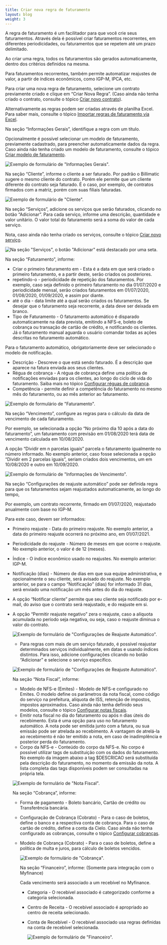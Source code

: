 ```yaml
---
title: Criar nova regra de faturamento
layout: blog
weight: 3
---
```

A regra de faturamento é um facilitador para que você crie seus faturamentos. Através dela é possível criar faturamentos recorrentes, em diferentes periodicidades, ou faturamentos que se repetem até um prazo delimitado.

Ao criar uma regra, todos os faturamentos são gerados automaticamente, dentro dos critérios definidos na mesma.

Para faturamentos recorrentes, também permite automatizar reajustes de valor, a partir de índices econômicos, como IGP-M, IPCA, etc.

Para criar uma nova regra de faturamento, selecione um contrato previamente criado e clique em “Criar Nova Regra”. (Caso ainda não tenha criado o contrato, consulte o tópico [Criar novo contrato](/docs/configuracoes-iniciais/cadastre-seus-contratos/criar-novo-contrato/)).

Alternativamente as regras podem ser criadas através de planilha Excel. Para saber mais, consulte o tópico [Importar regras de faturamento via Excel](/docs/configuracoes-iniciais/programe-seus-faturamentos/importar-regras-de-faturamento-via-excel/).

Na seção “Informações Gerais”, identifique a regra com um título.

Opcionalmente é possível selecionar um modelo de faturamento, previamente cadastrado, para preencher automaticamente dados da regra. Caso ainda não tenha criado um modelo de faturamento, consulte o tópico [Criar modelo de faturamento](/docs/configuracoes-iniciais/programe-seus-faturamentos/criar-modelo-de-faturamento/).

![Exemplo de formulário de "Informações Gerais".](/images/uploads/criar-nova-regra-de-faturamento-1.png "Criar nova regra de faturamento - 1")

Na seção “Cliente”, informe o cliente a ser faturado. Por padrão o Billimatic sugere o mesmo cliente do contrato. Porém ele permite que um cliente diferente do contrato seja faturado. É o caso, por exemplo, de contratos firmados com a matriz, porém com suas filiais faturadas.

![Exemplo de formulário de "Cliente".](/images/uploads/criar-novo-faturamento-3.png "Criar nova regra de faturamento - 2")

Na seção “Serviços”, adicione os serviços que serão faturados, clicando no botão “Adicionar”. Para cada serviço, informe uma descrição, quantidade e valor unitário. O valor total do faturamento será a soma do valor de cada serviço.

Nota, caso ainda não tenha criado os serviços, consulte o tópico [Criar novo serviço](/docs/configuracoes-iniciais/configure-sua-organizacao/criar-novo-serviço/).

![Na seção "Serviços", o botão "Adicionar" está destacado por uma seta.](/images/uploads/criar-novo-faturamento-2.png "Criar nova regra de faturamento - 3")

Na seção “Faturamento”, informe:

* Criar o primeiro faturamento em - Esta é a data em que será criado o primeiro faturamento, e a partir deste, serão criados os posteriores.
* repetindo-o - periodicidade de repetição dos faturamentos. Por exemplo, caso seja definido o primeiro faturamento no dia 01/07/2020 e periodicidade mensal, serão criados faturamentos em 01/07/2020, 01/08/2020, 01/09/2020, e assim por diante.
* até o dia - data limite até a qual serão criados os faturamentos. Se desejar que o faturamento seja recorrente, a data deve ser deixada em branco.
* Tipo de Faturamento - O faturamento automático é disparado automaticamente na data prevista, emitindo a NFS-e, boleto de cobrança ou transação de cartão de crédito, e notificando os clientes. Já o faturamento manual aguarda o usuário comandar todas as ações descritas no faturamento automático.

Para o faturamento automático, obrigatoriamente deve ser selecionado o modelo de notificação.

* Descrição - Descreve o que está sendo faturado. É a descrição que aparece na fatura enviada aos seus clientes.
* Régua de cobrança - A régua de cobrança define uma política de notificações enviadas para os clientes, ao longo do ciclo de vida do faturamento. Saiba mais no tópico [Configurar réguas de cobrança](https://docs.google.com/document/d/1psChi3xUnRTthgMP8Ibs6UMBDaQgmrWYey5ikBIobiY/edit?ts=5f4547ec#heading=h.n5jqgcye9bui).
* Competência - permite definir a competência do faturamento no mesmo mês do faturamento, ou ao mês anterior ao faturamento.

![Exemplo de formulário de "Faturamento".](/images/uploads/criar-novo-faturamento-4.png "Criar nova regra de faturamento - 4")

Na seção “Vencimento”, configure as regras para o cálculo da data de vencimento de cada faturamento.

Por exemplo, se selecionada a opção “No próximo dia 10 após a data do faturamento”, um faturamento com previsão em 01/08/2020 terá data de vencimento calculada em 10/08/2020.

A opção “Dividir em n parcelas iguais” parcela o faturamento igualmente no número informado. No exemplo anterior, caso fosse selecionada a opção “Dividir em 2 parcelas iguais”, seriam criados dois vencimentos, um em 10/08/2020 e outro em 10/09/2020.

![Exemplo de formulário de "Informações de Vencimento".](/images/uploads/criar-nova-regra-de-faturamento-2.png "Criar nova regra de faturamento - 5")

Na seção “Configurações de reajuste automático” pode ser definida regra para que os faturamentos sejam reajustados automaticamente, ao longo do tempo,

Por exemplo, um contrato recorrente, firmado em 01/07/2020, reajustado anualmente com base no IGP-M.

Para este caso, devem ser informados:

* Primeiro reajuste - Data do primeiro reajuste. No exemplo anterior, a data do primeiro reajuste ocorrerá no próximo ano, em 01/07/2021.
* Periodicidade do reajuste - Número de meses em que ocorre o reajuste. No exemplo anterior, o valor é de 12 (meses).
* Índice - O índice econômico usado no reajustes. No exemplo anterior: IGP-M.
* Notificação (dias) - Número de dias em que sua equipe administrativa, e opcionalmente o seu cliente, será avisado do reajuste. No exemplo anterior, se para o campo “Notificação” (dias) for informado 31 dias, será enviado uma notificação um mês antes do dia do reajuste.
* A opção “Notificar cliente” permite que seu cliente seja notificado por e-mail, do aviso que o contrato será reajustado, e do reajuste em si.
* A opção “Permitir reajuste negativo” zera o reajuste, caso a alíquota acumulada no período seja negativa, ou seja, caso o reajuste diminua o valor do contrato.

  ![Exemplo de formulário de "Configurações de Reajuste Automático".](/images/uploads/criar-nova-regra-de-faturamento-3.png "Criar nova regra de faturamento - 6")

  * Para regras com mais de um serviço faturado, é possível reajustar determinados serviços individualmente, em datas e usando índices distintos. Para isso, adicione configurações clicando no botão “Adicionar” e selecione o serviço específico.

  ![Exemplo de formulário de "Configurações de Reajuste Automático".](/images/uploads/criar-nova-regra-de-faturamento-3.png "Criar nova regra de faturamento - 7")

  Na seção “Nota Fiscal”, informe:

  * Modelo de NFS-e (Emites) - Modelo de NFS-e configurado no Emites. O modelo define os parâmetros da nota fiscal, como código do serviço na prefeitura, alíquota de ISS, retenção de impostos, impostos aproximados. Caso ainda não tenha definido seus modelos, consulte o tópico [Configurar notas fiscais](/docs/notas-fiscais/configure-suas-notas-fiscais/).
  * Emitir nota fiscal no dia do faturamento ou após n dias úteis do recebimento. Esta é uma opção para uso no faturamento automático. A nota pode ser emitida junto com a fatura, ou sua emissão pode ser atrelada ao recebimento. A vantagem de atrelá-la ao recebimento é não ter emitido a nota, em caso de inadimplência e posterior perda do faturamento.
  * Corpo da NFS-e - Conteúdo do corpo da NFS-e. No corpo é possível utilizar tags de substituição com os dados do faturamento. No exemplo da imagem abaixo a tag $DESCRICAO será substituída pela descrição do faturamento, no momento da emissão da nota. A lista completa das tags disponíveis podem ser consultadas na própria tela.

  ![Exemplo de formulário de "Nota Fiscal".](/images/uploads/criar-novo-faturamento-6.png "Criar nova regra de faturamento - 8")

  Na seção “Cobrança”, informe:

  * Forma de pagamento - Boleto bancário, Cartão de crédito ou Transferência bancária.
  * Configuração de Cobrança (Cobrato) - Para o caso de boletos, define o banco e a respectiva conta de cobrança. Para o caso de cartão de crédito, define a conta da Cielo. Caso ainda não tenha configurado as cobranças, consulte o tópico [Configurar cobranças](/docs/integracoes/configurar-cobrancas/).
  * Modelo de Cobrança (Cobrato) - Para o caso de boletos, define a política de multa e juros, para cálculo de boletos vencidos.

    ![Exemplo de formulário de "Cobrança".](/images/uploads/criar-novo-faturamento-7.png "Criar nova regra de faturamento - 8")

    Na seção “Financeiro”, informe: (Somente para integração com o Myfinance)

    Cada vencimento será associado a um recebível no Myfinance.

    * Categoria - O recebível associado é categorizado conforme a categoria selecionada.
    * Centro de Receita - O recebível associado é apropriado ao centro de receita selecionado.
    * Conta de Recebível - O recebível associado usa regras definidas na conta de recebível selecionada.

      ![Exemplo de formulário de "Financeiro".](/images/uploads/criar-novo-faturamento-8.png "Criar nova regra de faturamento - 8")
